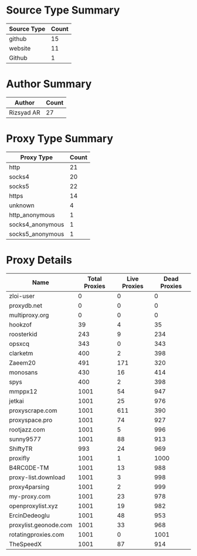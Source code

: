 # Source Type Summary

| Source Type | Count |
|-------------|-------|
| github | 15 |
| website | 11 |
| Github | 1 |


# Author Summary

| Author | Count |
|--------|-------|
| Rizsyad AR | 27 |


# Proxy Type Summary

| Proxy Type | Count |
|------------|-------|
| http | 21 |
| socks4 | 20 |
| socks5 | 22 |
| https | 14 |
| unknown | 4 |
| http_anonymous | 1 |
| socks4_anonymous | 1 |
| socks5_anonymous | 1 |


# Proxy Details

| Name | Total Proxies | Live Proxies | Dead Proxies |
|------|---------------|--------------|---------------|
| zloi-user | 0 | 0 | 0 |
| proxydb.net | 0 | 0 | 0 |
| multiproxy.org | 0 | 0 | 0 |
| hookzof | 39 | 4 | 35 |
| roosterkid | 243 | 9 | 234 |
| opsxcq | 343 | 0 | 343 |
| clarketm | 400 | 2 | 398 |
| Zaeem20 | 491 | 171 | 320 |
| monosans | 430 | 16 | 414 |
| spys | 400 | 2 | 398 |
| mmppx12 | 1001 | 54 | 947 |
| jetkai | 1001 | 25 | 976 |
| proxyscrape.com | 1001 | 611 | 390 |
| proxyspace.pro | 1001 | 74 | 927 |
| rootjazz.com | 1001 | 5 | 996 |
| sunny9577 | 1001 | 88 | 913 |
| ShiftyTR | 993 | 24 | 969 |
| proxifly | 1001 | 1 | 1000 |
| B4RC0DE-TM | 1001 | 13 | 988 |
| proxy-list.download | 1001 | 3 | 998 |
| proxy4parsing | 1001 | 2 | 999 |
| my-proxy.com | 1001 | 23 | 978 |
| openproxylist.xyz | 1001 | 19 | 982 |
| ErcinDedeoglu | 1001 | 48 | 953 |
| proxylist.geonode.com | 1001 | 33 | 968 |
| rotatingproxies.com | 1001 | 0 | 1001 |
| TheSpeedX | 1001 | 87 | 914 |
